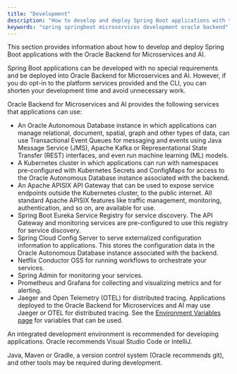 ```yaml
---
title: "Development"
description: "How to develop and deploy Spring Boot applications with the Oracle Backend for Microservices and AI"
keywords: "spring springboot microservices development oracle backend"
---
```


This section provides information about how to develop and deploy Spring Boot applications with the Oracle Backend for Microservices and AI.

Spring Boot applications can be developed with no special requirements and be deployed into Oracle Backend for Microservices and AI.  However, if you do opt-in to the platform services provided and the CLI, you can shorten your development time and avoid unnecessary work.

Oracle Backend for Microservices and AI provides the following services that applications can use:

* An Oracle Autonomous Database instance in which applications can manage relational, document, spatial, graph and other types of data, can use Transactional Event Queues for messaging and events using Java Message Service (JMS), Apache Kafka or Representational State Transfer (REST) interfaces, and even run machine learning (ML) models.
* A Kubernetes cluster in which applications can run with namespaces pre-configured with Kubernetes Secrets and ConfigMaps for access to the Oracle Autonomous Database instance associated with the backend.
* An Apache APISIX API Gateway that can be used to expose service endpoints outside the Kubernetes cluster, to the public internet. All standard Apache APISIX features like traffic management, monitoring, authentication, and so on, are available for use.
* Spring Boot Eureka Service Registry for service discovery.  The API Gateway and monitoring services are pre-configured to use this registry for service discovery.
* Spring Cloud Config Server to serve externalized configuration information to applications. This stores the configuration data in the Oracle Autonomous Database instance associated with the backend.
* Netflix Conductor OSS for running workflows to orchestrate your services.
* Spring Admin for monitoring your services.
* Prometheus and Grafana for collecting and visualizing metrics and for alerting.
* Jaeger and Open Telemetry (OTEL) for distributed tracing. Applications deployed to the Oracle Backend for Microservices and AI may use Jaeger or OTEL for distributed tracing. See the [Environment Variables page](envvars) for variables that can be used.

An integrated development environment is recommended for developing applications. Oracle recommends Visual Studio Code or IntelliJ.

Java, Maven or Gradle, a version control system (Oracle recommends git), and other tools may be required during development.
